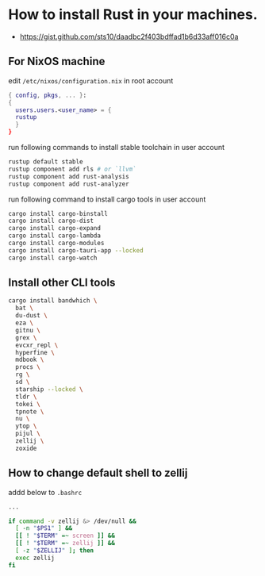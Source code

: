# How to install Rust in your machines.
- <https://gist.github.com/sts10/daadbc2f403bdffad1b6d33aff016c0a>
## For NixOS machine

edit `/etc/nixos/configuration.nix` in root account

```nix
{ config, pkgs, ... }:
{
  users.users.<user_name> = {
  rustup
  }
}
```

run following commands to install stable toolchain in user account

```bash
rustup default stable
rustup component add rls # or `llvm`
rustup component add rust-analysis
rustup component add rust-analyzer
```

run following command to install cargo tools in user account

```bash
cargo install cargo-binstall
cargo install cargo-dist
cargo install cargo-expand
cargo install cargo-lambda
cargo install cargo-modules
cargo install cargo-tauri-app --locked
cargo install cargo-watch
```

## Install other CLI tools

```bash
cargo install bandwhich \
  bat \
  du-dust \
  eza \
  gitnu \
  grex \
  evcxr_repl \
  hyperfine \
  mdbook \
  procs \
  rg \
  sd \
  starship --locked \
  tldr \
  tokei \
  tpnote \
  nu \
  ytop \
  pijul \
  zellij \
  zoxide
```

## How to change default shell to zellij

addd below to `.bashrc`

```bash
...

if command -v zellij &> /dev/null &&
  [ -n "$PS1" ] &&
  [[ ! "$TERM" =~ screen ]] &&
  [[ ! "$TERM" =~ zellij ]] &&
  [ -z "$ZELLIJ" ]; then
  exec zellij
fi
```
